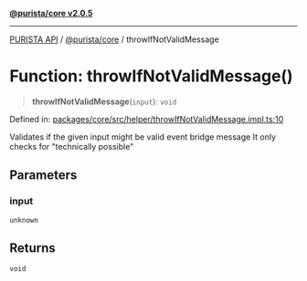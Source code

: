 [**@purista/core v2.0.5**](../README.md)

***

[PURISTA API](../../../packages.md) / [@purista/core](../README.md) / throwIfNotValidMessage

# Function: throwIfNotValidMessage()

> **throwIfNotValidMessage**(`input`): `void`

Defined in: [packages/core/src/helper/throwIfNotValidMessage.impl.ts:10](https://github.com/puristajs/purista/blob/master/packages/core/src/helper/throwIfNotValidMessage.impl.ts#L10)

Validates if the given input might be valid event bridge message
It only checks for "technically possible"

## Parameters

### input

`unknown`

## Returns

`void`
